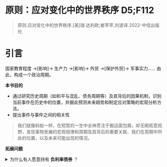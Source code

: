 # 原则：应对变化中的世界秩序 D5;F112
> 原则.应对变化中的世界秩序.[美]瑞·达利欧;崔苹苹,刘波译.2022-中信出版社

# 引言
国家教育程度 →[影响]→ 生产力 →[影响]→ 外贸 →[保护外贸]→ 军事实力……
由此，构成一个政治周期。  

**本书目的**
- 通过研究历史周期（如和平与混乱、债务周期等）及其背后的因果机制，识别当前事件在历史中的位置，并据此预测未来趋势和制定应对策略的宏观分析方法。
- 提出事件与事件之间的相关性

> 我们就像蚂蚁一样，在短暂的一生中全神贯注于搬运面包屑，却无暇拓宽视野，发现事物发展的宏观规律和周期及其背后的重要关联、我们在周期中所处的位置，以及未来可能出现的情况。

**拓展问题**
<details>
	<summary>为什么有人愿意持有 <strong>负利率债券</strong> ？</summary> 
	<table>
  <tr>
    <th>原因类别</th>
    <th>具体解释</th>
  </tr>
  <tr>
    <td><strong>避险需求</strong></td>
    <td>对于投资者来说，负利率债券可能是动荡时期最“安全”的避风港，尤其是当其他资产（如股票、房地产、甚至银行存款）面临更大风险（如贬值、违约或政治不稳定）时。例如欧元区或日本的债券，尽管利率为负，但在危机中仍被视为“最不坏”的选择。</td>
  </tr>
  <tr>
    <td><strong>流动性需求</strong></td>
    <td>某些负利率债券市场流动性极高，如德国国债。投资者可能出于交易或抵押需要而持有，即使回报为负，也便于快速买卖或作为融资工具。</td>
  </tr>
  <tr>
    <td><strong>资本管制和政治风险</strong></td>
    <td>有些国家实行资本管制，或存在政治风险（如货币贬值或外币不可兑换），为了避免本国货币暴跌或资金被困，投资者更倾向持有发达国家的负利率债券作为“价值稳定”的替代品。</td>
  </tr>
  <tr>
    <td><strong>通胀预期与实际回报</strong></td>
    <td>某些负的<strong>名义利率（Nominal Rate）</strong> 并不意味着负的实际回报，尤其是在<strong>通货紧缩环境下</strong>：若通缩导致物价下降，名义负利率债券可能仍具正的实际回报。</td>
  </tr>
  <tr>
    <td><strong>央行干预与货币政策操作</strong></td>
    <td>大型金融机构和银行因央行的非常规货币政策（如负利率政策，NIRP）必须持有这些债券，否则可能会在政策利率体系中受到惩罚。此外，在量化宽松下，央行购债推高债券价格，投资者预期未来卖出时有资本利得。</td>
  </tr>
  <tr>
    <td><strong>机构投资人等法律义务</strong></td>
    <td>某些投资者（如保险公司、养老基金）出于监管要求或自身模型设定，必须持有一定比例的债券，不受利率高低影响。</td>
  </tr>
  <tr>
    <td><strong>货币贬值预期下的相对优势</strong></td>
    <td>若投资者认为其本币将对债券计价货币（如欧元或日元）大幅贬值，则即使债券利率为负，总体上仍有可能获得本币计价的正收益。</td>
  </tr>
</table>

</details>
